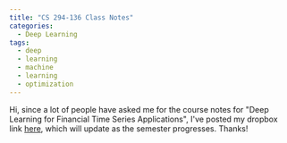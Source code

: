 ```yaml
---
title: "CS 294-136 Class Notes"
categories:
  - Deep Learning
tags:
  - deep
  - learning
  - machine
  - learning
  - optimization
---
```


Hi, since a lot of people have asked me for the course notes for "Deep Learning for Financial Time Series Applications", I've posted my dropbox link [here](https://www.dropbox.com/sh/a0qvkg4rppkc862/AACyqtRHJ-rsoZiut-ADf83fa?dl=0), which will update as the semester progresses. Thanks!